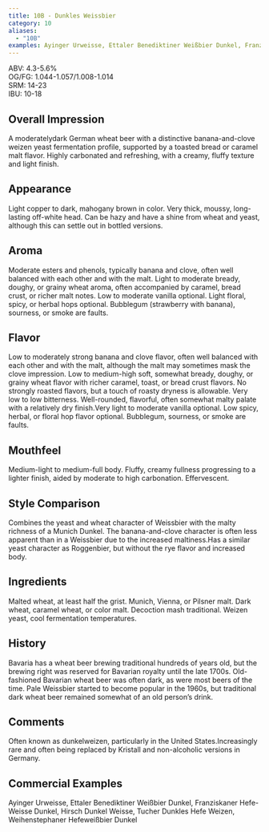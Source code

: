 ```yaml
---
title: 10B - Dunkles Weissbier
category: 10
aliases: 
  - "10B"
examples: Ayinger Urweisse, Ettaler Benediktiner Weißbier Dunkel, Franziskaner Hefe-Weisse Dunkel, Hirsch Dunkel Weisse, Tucher Dunkles Hefe Weizen, Weihenstephaner Hefeweißbier Dunkel
---
```


ABV: 4.3-5.6%  
OG/FG: 1.044-1.057/1.008-1.014  
SRM: 14-23  
IBU: 10-18

## Overall Impression
A moderatelydark German wheat beer with a distinctive banana-and-clove weizen yeast fermentation profile, supported by a toasted bread or caramel malt flavor. Highly carbonated and refreshing, with a creamy, fluffy texture and light finish.

## Appearance
Light copper to dark, mahogany brown in color. Very thick, moussy, long-lasting off-white head. Can be hazy and have a shine from wheat and yeast, although this can settle out in bottled versions.

## Aroma
Moderate esters and phenols, typically banana and clove, often well balanced with each other and with the malt. Light to moderate bready, doughy, or grainy wheat aroma, often accompanied by caramel, bread crust, or richer malt notes. Low to moderate vanilla optional. Light floral, spicy, or herbal hops optional. Bubblegum (strawberry with banana), sourness, or smoke are faults.

## Flavor
Low to moderately strong banana and clove flavor, often well balanced with each other and with the malt, although the malt may sometimes mask the clove impression. Low to medium-high soft, somewhat bready, doughy, or grainy wheat flavor with richer caramel, toast, or bread crust flavors. No strongly roasted flavors, but a touch of roasty dryness is allowable. Very low to low bitterness. Well-rounded, flavorful, often somewhat malty palate with a relatively dry finish.Very light to moderate vanilla optional. Low spicy, herbal, or floral hop flavor optional. Bubblegum, sourness, or smoke are faults.

## Mouthfeel
Medium-light to medium-full body. Fluffy, creamy fullness progressing to a lighter finish, aided by moderate to high carbonation. Effervescent.

## Style Comparison
Combines the yeast and wheat character of Weissbier with the malty richness of a Munich Dunkel. The banana-and-clove character is often less apparent than in a Weissbier due to the increased maltiness.Has a similar yeast character as Roggenbier, but without the rye flavor and increased body.

## Ingredients
Malted wheat, at least half the grist. Munich, Vienna, or Pilsner malt. Dark wheat, caramel wheat, or color malt. Decoction mash traditional. Weizen yeast, cool fermentation temperatures.

## History
Bavaria has a wheat beer brewing traditional hundreds of years old, but the brewing right was reserved for Bavarian royalty until the late 1700s. Old-fashioned Bavarian wheat beer was often dark, as were most beers of the time. Pale Weissbier started to become popular in the 1960s, but traditional dark wheat beer remained somewhat of an old person’s drink.

## Comments
Often known as dunkelweizen, particularly in the United States.Increasingly rare and often being replaced by Kristall and non-alcoholic versions in Germany.

## Commercial Examples
Ayinger Urweisse, Ettaler Benediktiner Weißbier Dunkel, Franziskaner Hefe-Weisse Dunkel, Hirsch Dunkel Weisse, Tucher Dunkles Hefe Weizen, Weihenstephaner Hefeweißbier Dunkel